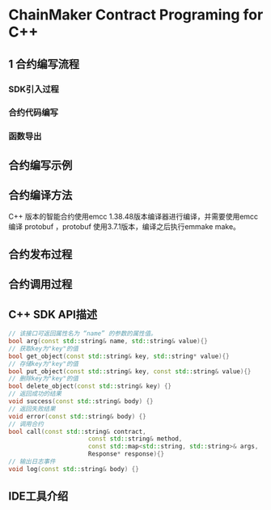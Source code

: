 # ChainMaker Contract Programing for C++

## 1 合约编写流程

### SDK引入过程

### 合约代码编写

### 函数导出

## 合约编写示例

## 合约编译方法

C++ 版本的智能合约使用emcc 1.38.48版本编译器进行编译，并需要使用emcc 编译 protobuf ，protobuf 使用3.7.1版本，编译之后执行emmake make。

## 合约发布过程

## 合约调用过程



## C++ SDK API描述

```c++
// 该接口可返回属性名为 “name” 的参数的属性值。
bool arg(const std::string& name, std::string& value){}
// 获取key为"key"的值
bool get_object(const std::string& key, std::string* value){}
// 存储key为"key"的值
bool put_object(const std::string& key, const std::string& value){}
// 删除key为"key"的值
bool delete_object(const std::string& key) {}
// 返回成功的结果
void success(const std::string& body) {}
// 返回失败结果
void error(const std::string& body) {}
// 调用合约
bool call(const std::string& contract,
                      const std::string& method,
                      const std::map<std::string, std::string>& args,
                      Response* response){}
// 输出日志事件
void log(const std::string& body) {}
```

## IDE工具介绍





